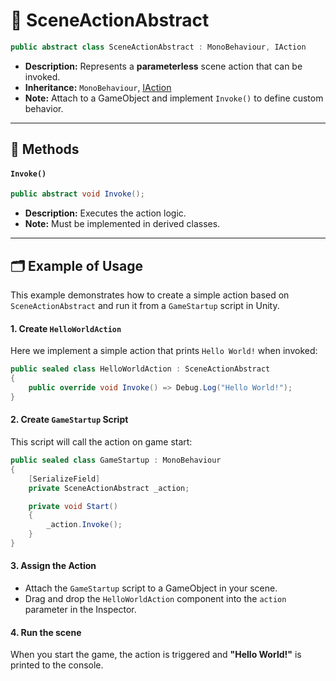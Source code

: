 # 🧩 SceneActionAbstract

```csharp
public abstract class SceneActionAbstract : MonoBehaviour, IAction
```

- **Description:** Represents a <b>parameterless</b> scene action that can be invoked.
- **Inheritance:** `MonoBehaviour`, [IAction](IAction.md)
- **Note:** Attach to a GameObject and implement `Invoke()` to define custom behavior.

---

## 🏹 Methods

#### `Invoke()`

```csharp
public abstract void Invoke();
```

- **Description:** Executes the action logic.
- **Note:** Must be implemented in derived classes.

---

## 🗂 Example of Usage

This example demonstrates how to create a simple action based on `SceneActionAbstract` and run it from a `GameStartup`
script in Unity.

#### 1. Create `HelloWorldAction`

Here we implement a simple action that prints `Hello World!` when invoked:

```csharp
public sealed class HelloWorldAction : SceneActionAbstract
{
    public override void Invoke() => Debug.Log("Hello World!");
}
```

#### 2. Create `GameStartup` Script

This script will call the action on game start:

```csharp
public sealed class GameStartup : MonoBehaviour
{
    [SerializeField]
    private SceneActionAbstract _action;

    private void Start()
    {
        _action.Invoke();
    }
}
```

#### 3. Assign the Action

- Attach the `GameStartup` script to a GameObject in your scene.
- Drag and drop the `HelloWorldAction` component into the `action` parameter in the Inspector.

#### 4. Run the scene

When you start the game, the action is triggered and **"Hello World!"** is printed to the console.
